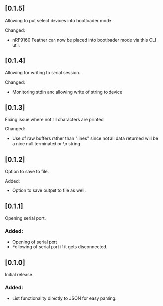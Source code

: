 
## [0.1.5]

Allowing to put select devices into bootloader mode

Changed:
* nRF9160 Feather can now be placed into bootloader mode via this CLI util.


## [0.1.4]

Allowing for writing to serial session.

Changed:
* Monitoring stdin and allowing write of string to device


## [0.1.3]

Fixing issue where not all characters are printed

Changed:
* Use of raw buffers rather than "lines" since not all data returned will be a nice null terminated or \n string

## [0.1.2]

Option to save to file.

Added:
* Option to save output to file as well.

## [0.1.1]

Opening serial port.

### Added:
* Opening of serial port
* Following of serial port if it gets disconnected.


## [0.1.0]

Initial release.

### Added:

* List functionality directly to JSON for easy parsing.